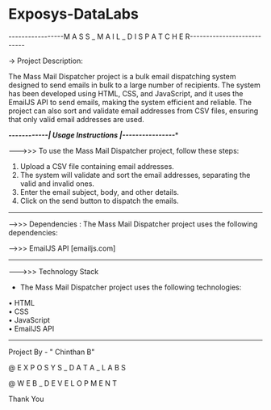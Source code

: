 # Exposys-DataLabs

-----------------M A S S _ M A I L _ D I S P A T C H E R---------------------------

-> Project Description:

The Mass Mail Dispatcher project is a bulk email dispatching system designed to send emails in bulk to a large number of recipients.
The system has been developed using HTML, CSS, and JavaScript, and it uses the EmailJS API to send emails, making the system efficient and reliable.
The project can also sort and validate email addresses from CSV files, ensuring that only valid email addresses are used.


*******------------| Usage Instructions |----------------********

--->>> To use the Mass Mail Dispatcher project, follow these steps:

 1. Upload a CSV file containing email addresses.
 2. The system will validate and sort the email addresses, separating the valid and invalid ones.
 3. Enter the email subject, body, and other details.
 4. Click on the send button to dispatch the emails.


--------------------------------------------------------------------------------------------
-->>> Dependencies :
The Mass Mail Dispatcher project uses the following dependencies:

-->>> EmailJS API [emailjs.com]


---------------------------------------------------------------------------------------------
--->>> Technology Stack
- The Mass Mail Dispatcher project uses the following technologies:

 • HTML<br>
 • CSS<br>
 • JavaScript<br>
 • EmailJS API<br>

---------------------------------------------------------------------------------------------
Project By - " Chinthan B"

@ E X P O S Y S _ D A T A _ L A B S

@ W E B _ D E V E L O P M E N T

Thank You



